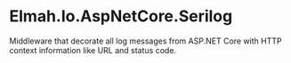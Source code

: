 # Elmah.Io.AspNetCore.Serilog
Middleware that decorate all log messages from ASP.NET Core with HTTP context information like URL and status code.
